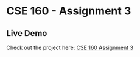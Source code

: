 # CSE 160 - Assignment 3

## Live Demo
Check out the project here: [CSE 160 Assignment 3](https://bamxo.github.io/cse160-asgn3/)
